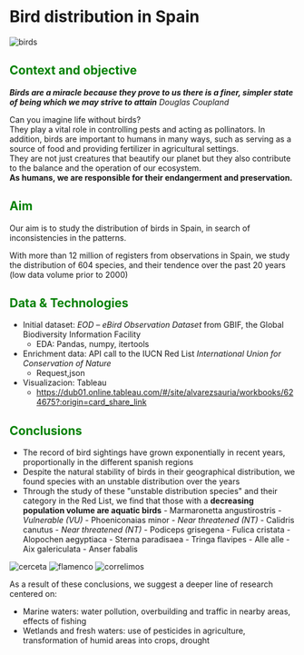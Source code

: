 # Bird distribution in Spain
![birds](https://cdna.artstation.com/p/assets/images/images/021/706/756/large/marina-lezcano-aves-firma.jpg?1572642446)

## <span style="color:green"> Context and objective </span>

***Birds are a miracle because they prove to us there is a finer, simpler state of being which we may strive to attain***
*Douglas Coupland*

Can you imagine life without birds?    
They play a vital role in controlling pests and acting as pollinators. In addition, birds are important to humans in many ways, such as serving as a source of food and providing fertilizer in agricultural settings.    
They are not just creatures that beautify our planet but they also contribute to the balance and the operation of our ecosystem.     
**As humans, we are responsible for their endangerment and preservation.**


## <span style="color:green"> Aim </span>

Our aim is to study the distribution of birds in Spain, in search of inconsistencies in the patterns.

With more than 12 million of registers from observations in Spain, we study the distribution of 604 species, and their tendence over the past 20 years (low data volume prior to 2000)


## <span style="color:green"> Data & Technologies </span>

- Initial dataset: *EOD – eBird Observation Dataset* from GBIF, the Global Biodiversity Information Facility
    - EDA: Pandas, numpy, itertools
- Enrichment data: API call to the IUCN Red List *International Union for Conservation of Nature*
    - Request,json
- Visualizacion: Tableau
    - https://dub01.online.tableau.com/#/site/alvarezsauria/workbooks/624675?:origin=card_share_link


## <span style="color:green"> Conclusions </span>
- The record of bird sightings have grown exponentially in recent years, proportionally in the different spanish regions
- Despite the natural stability of birds in their geographical distribution, we found species with an unstable distribution over the years
- Through the study of these "unstable distribution species" and their category in the Red List, we find that those with a **decreasing population volume are aquatic birds**
        - Marmaronetta angustirostris - *Vulnerable (VU)*
        - Phoeniconaias minor - *Near threatened (NT)*
        - Calidris canutus - *Near threatened (NT)*
        - Podiceps grisegena
        - Fulica cristata
        - Alopochen aegyptiaca
        - Sterna paradisaea
        - Tringa flavipes
        - Alle alle
        - Aix galericulata
        - Anser fabalis

![cerceta](https://www.fincacasarejo.com//Docs/Productos/Cerceta-pardilla.jpg)
![flamenco](https://encrypted-tbn0.gstatic.com/images?q=tbn:ANd9GcSCiz6PctP5oowYMnd2xiKepwNS0VJcGE8iFsl67hjA5htjiCN8st9wH_8LMzTZOU9fPDs&usqp=CAU)
![correlimos](https://upload.wikimedia.org/wikipedia/commons/thumb/c/c2/Red-Knot_%28Calidris_canutus%29_RWD2.jpg/640px-Red-Knot_%28Calidris_canutus%29_RWD2.jpg)

As a result of these conclusions, we suggest a deeper line of research centered on:
- Marine waters: water pollution, overbuilding and traffic in nearby areas, effects of fishing
- Wetlands and fresh waters: use of pesticides in agriculture, transformation of humid areas into crops, drought
